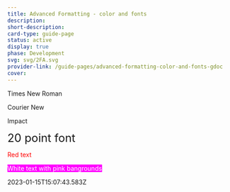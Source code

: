 ```yaml
---
title: Advanced Formatting - color and fonts
description: 
short-description: 
card-type: guide-page
status: active
display: true
phase: Development
svg: svg/2FA.svg
provider-link: /guide-pages/advanced-formatting-color-and-fonts-gdoc
cover: 
---
```

<div class="content-section">
<div class="section-container" markdown="1">

Times New Roman


Courier New


Impact


<span style='font-size:1.82em'>20 point font</span>


<span style='color:rgb(255, 0, 0)'>Red text</span>


<span style='color:rgb(255, 255, 255);background-color:rgb(255, 0, 255)'>White text with pink bangrounds</span>
</div>
</div> 2023-01-15T15:07:43.583Z